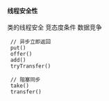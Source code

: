 #### 线程安全性  

类的线程安全
竞态度条件
数据竞争


```
 // 异步立即返回
 put()  
 offer()
 add()
 tryTransfer()
 
 // 阻塞同步
 take()
 transfer()
 
```